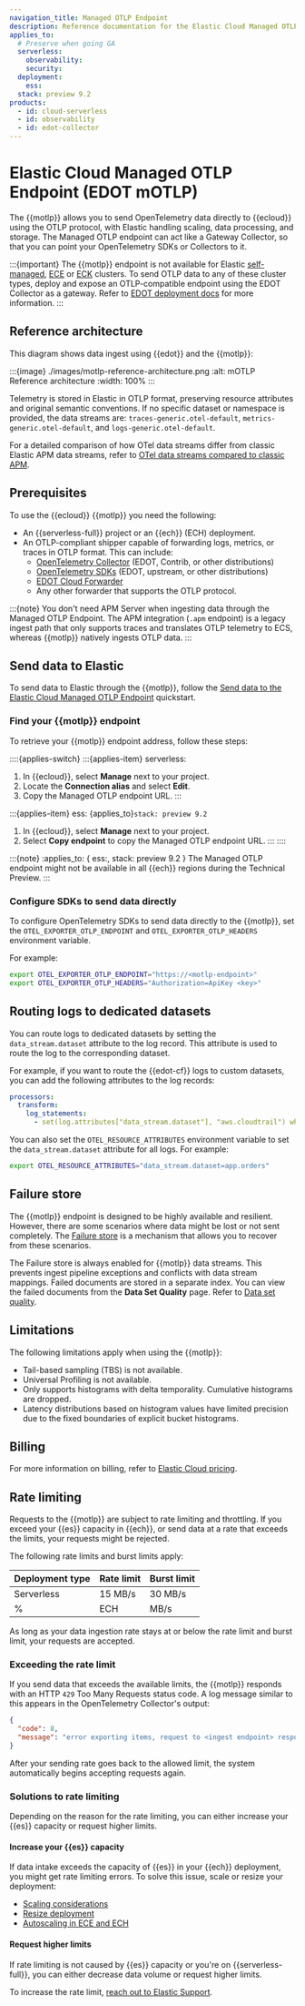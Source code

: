 ```yaml
---
navigation_title: Managed OTLP Endpoint
description: Reference documentation for the Elastic Cloud Managed OTLP Endpoint.
applies_to:
  # Preserve when going GA  
  serverless:
    observability:
    security:
  deployment:
    ess:
  stack: preview 9.2
products:
  - id: cloud-serverless
  - id: observability
  - id: edot-collector
---
```


# Elastic Cloud Managed OTLP Endpoint (EDOT mOTLP)

The {{motlp}} allows you to send OpenTelemetry data directly to {{ecloud}} using the OTLP protocol, with Elastic handling scaling, data processing, and storage. The Managed OTLP endpoint can act like a Gateway Collector, so that you can point your OpenTelemetry SDKs or Collectors to it.

:::{important}
The {{motlp}} endpoint is not available for Elastic [self-managed](docs-content://deploy-manage/deploy/self-managed.md), [ECE](docs-content://deploy-manage/deploy/cloud-enterprise.md) or [ECK](docs-content://deploy-manage/deploy/cloud-on-k8s.md) clusters. To send OTLP data to any of these cluster types, deploy and expose an OTLP-compatible endpoint using the EDOT Collector as a gateway. Refer to [EDOT deployment docs](elastic-agent://reference/edot-collector/modes.md#edot-collector-as-gateway) for more information.
:::

## Reference architecture

This diagram shows data ingest using {{edot}} and the {{motlp}}:

:::{image} ./images/motlp-reference-architecture.png
:alt: mOTLP Reference architecture
:width: 100%
:::

Telemetry is stored in Elastic in OTLP format, preserving resource attributes and original semantic conventions. If no specific dataset or namespace is provided, the data streams are: `traces-generic.otel-default`, `metrics-generic.otel-default`, and `logs-generic.otel-default`.

For a detailed comparison of how OTel data streams differ from classic Elastic APM data streams, refer to [OTel data streams compared to classic APM](./compatibility/data-streams.md).

## Prerequisites

To use the {{ecloud}} {{motlp}} you need the following:

- An {{serverless-full}} project or an {{ech}} (ECH) deployment.
- An OTLP-compliant shipper capable of forwarding logs, metrics, or traces in OTLP format. This can include:
  - [OpenTelemetry Collector](elastic-agent://reference/edot-collector/index.md) (EDOT, Contrib, or other distributions)
  - [OpenTelemetry SDKs](/reference/edot-sdks/index.md) (EDOT, upstream, or other distributions)
  - [EDOT Cloud Forwarder](/reference/edot-cloud-forwarder/index.md)
  - Any other forwarder that supports the OTLP protocol.

:::{note}
You don't need APM Server when ingesting data through the Managed OTLP Endpoint. The APM integration (`.apm` endpoint) is a legacy ingest path that only supports traces and translates OTLP telemetry to ECS, whereas {{motlp}} natively ingests OTLP data.
:::

## Send data to Elastic

To send data to Elastic through the {{motlp}}, follow the [Send data to the Elastic Cloud Managed OTLP Endpoint](docs-content://solutions/observability/get-started/quickstart-elastic-cloud-otel-endpoint.md) quickstart.

### Find your {{motlp}} endpoint

To retrieve your {{motlp}} endpoint address, follow these steps:

::::{applies-switch}
:::{applies-item} serverless:
1. In {{ecloud}}, select **Manage** next to your project.
2. Locate the **Connection alias** and select **Edit**.
3. Copy the Managed OTLP endpoint URL.
:::

:::{applies-item} ess:
{applies_to}`stack: preview 9.2`
1. In {{ecloud}}, select **Manage** next to your project.
3. Select **Copy endpoint** to copy the Managed OTLP endpoint URL.
:::
::::

:::{note}
:applies_to: { ess:, stack: preview 9.2 }
The Managed OTLP endpoint might not be available in all {{ech}} regions during the Technical Preview.
:::

### Configure SDKs to send data directly

To configure OpenTelemetry SDKs to send data directly to the {{motlp}}, set the `OTEL_EXPORTER_OTLP_ENDPOINT` and `OTEL_EXPORTER_OTLP_HEADERS` environment variable.

For example:

```bash
export OTEL_EXPORTER_OTLP_ENDPOINT="https://<motlp-endpoint>"
export OTEL_EXPORTER_OTLP_HEADERS="Authorization=ApiKey <key>"
```

## Routing logs to dedicated datasets

You can route logs to dedicated datasets by setting the `data_stream.dataset` attribute to the log record. This attribute is used to route the log to the corresponding dataset.

For example, if you want to route the {{edot-cf}} logs to custom datasets, you can add the following attributes to the log records:

```yaml
processors:
  transform:
    log_statements:
      - set(log.attributes["data_stream.dataset"], "aws.cloudtrail") where log.attributes["aws.cloudtrail.event_id"] != nil
```

You can also set the `OTEL_RESOURCE_ATTRIBUTES` environment variable to set the `data_stream.dataset` attribute for all logs. For example:

```bash
export OTEL_RESOURCE_ATTRIBUTES="data_stream.dataset=app.orders"
```

## Failure store

The {{motlp}} endpoint is designed to be highly available and resilient. However, there are some scenarios where data might be lost or not sent completely. The [Failure store](docs-content://manage-data/data-store/data-streams/failure-store.md) is a mechanism that allows you to recover from these scenarios.

The Failure store is always enabled for {{motlp}} data streams. This prevents ingest pipeline exceptions and conflicts with data stream mappings. Failed documents are stored in a separate index. You can view the failed documents from the **Data Set Quality** page. Refer to [Data set quality](docs-content://solutions/observability/data-set-quality-monitoring.md).

## Limitations

The following limitations apply when using the {{motlp}}:

* Tail-based sampling (TBS) is not available.
* Universal Profiling is not available.
* Only supports histograms with delta temporality. Cumulative histograms are dropped.
* Latency distributions based on histogram values have limited precision due to the fixed boundaries of explicit bucket histograms.

## Billing

For more information on billing, refer to [Elastic Cloud pricing](https://www.elastic.co/pricing/serverless-observability).

## Rate limiting

Requests to the {{motlp}} are subject to rate limiting and throttling. If you exceed your {{es}} capacity in {{ech}}, or send data at a rate that exceeds the limits, your requests might be rejected.

The following rate limits and burst limits apply:

| Deployment type | Rate limit | Burst limit |
|----------------|------------|-------------|
| Serverless | 15 MB/s | 30 MB/s |
% | ECH | MB/s | MB/s |

As long as your data ingestion rate stays at or below the rate limit and burst limit, your requests are accepted.

### Exceeding the rate limit

If you send data that exceeds the available limits, the {{motlp}} responds with an HTTP `429` Too Many Requests status code. A log message similar to this appears in the OpenTelemetry Collector's output:

```json
{
  "code": 8,
  "message": "error exporting items, request to <ingest endpoint> responded with HTTP Status Code 429"
}
```

After your sending rate goes back to the allowed limit, the system automatically begins accepting requests again.

### Solutions to rate limiting

Depending on the reason for the rate limiting, you can either increase your {{es}} capacity or request higher limits.

#### Increase your {{es}} capacity

If data intake exceeds the capacity of {{es}} in your {{ech}} deployment, you might get rate limiting errors. To solve this issue, scale or resize your deployment:

- [Scaling considerations](docs-content://deploy-manage/production-guidance/scaling-considerations.md)
- [Resize deployment](docs-content://deploy-manage/deploy/cloud-enterprise/resize-deployment.md)
- [Autoscaling in ECE and ECH](docs-content://deploy-manage/autoscaling/autoscaling-in-ece-and-ech.md)

#### Request higher limits

If rate limiting is not caused by {{es}} capacity or you're on {{serverless-full}}, you can either decrease data volume or request higher limits.

To increase the rate limit, [reach out to Elastic Support](docs-content://troubleshoot/ingest/opentelemetry/contact-support.md).
